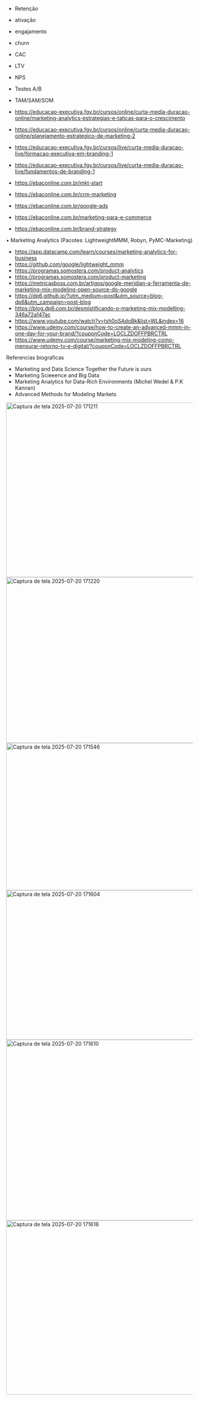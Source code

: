 - Retenção
- ativação
- engajamento
- churn
- CAC
- LTV
- NPS
- Testes A/B
- TAM/SAM/SOM

- https://educacao-executiva.fgv.br/cursos/online/curta-media-duracao-online/marketing-analytics-estrategias-e-taticas-para-o-crescimento
- https://educacao-executiva.fgv.br/cursos/online/curta-media-duracao-online/planejamento-estrategico-de-marketing-2
- https://educacao-executiva.fgv.br/cursos/live/curta-media-duracao-live/formacao-executiva-em-branding-1
- https://educacao-executiva.fgv.br/cursos/live/curta-media-duracao-live/fundamentos-de-branding-1
- https://ebaconline.com.br/mkt-start
- https://ebaconline.com.br/crm-marketing
- https://ebaconline.com.br/google-ads
- https://ebaconline.com.br/marketing-para-e-commerce
- https://ebaconline.com.br/brand-strategy


• Marketing Analytics (Pacotes: LightweightMMM, Robyn, PyMC-Marketing)
- https://app.datacamp.com/learn/courses/marketing-analytics-for-business
- https://github.com/google/lightweight_mmm
- https://programas.somostera.com/product-analytics
- https://programas.somostera.com/product-marketing
- https://metricasboss.com.br/artigos/google-meridian-a-ferramenta-de-marketing-mix-modeling-open-source-do-google
- https://dp6.github.io/?utm_medium=post&utm_source=blog-dp6&utm_campaign=post-blog
- https://blog.dp6.com.br/desmistificando-o-marketing-mix-modelling-346a72a147ac
- https://www.youtube.com/watch?v=tsh0oSAdoBk&list=WL&index=16
- https://www.udemy.com/course/how-to-create-an-advanced-mmm-in-one-day-for-your-brand/?couponCode=LOCLZDOFFPBRCTRL
- https://www.udemy.com/course/marketing-mix-modeling-como-mensurar-retorno-tv-e-digital/?couponCode=LOCLZDOFFPBRCTRL

Referencias biograficas
- Marketing and Data Science Together the Future is ours
- Marketing Scieeence and Big Data 
- Marketing Analytics for Data-Rich Environments (Michel Wedel & P.K Kannan)
- Advanced Methods for Modeling Markets


<img width="817" height="472" alt="Captura de tela 2025-07-20 171211" src="https://github.com/user-attachments/assets/d89e4ac6-ee9b-4baf-b442-7df4f08fd0b4" />


<img width="782" height="448" alt="Captura de tela 2025-07-20 171220" src="https://github.com/user-attachments/assets/a468e67d-4a9e-401a-acf7-05e2a64c7d93" />

<img width="728" height="398" alt="Captura de tela 2025-07-20 171546" src="https://github.com/user-attachments/assets/45b2c9a8-ac59-4acc-8458-ee6d4e707d20" />


<img width="728" height="404" alt="Captura de tela 2025-07-20 171604" src="https://github.com/user-attachments/assets/2f64b9ef-d08f-4fe4-988f-7f24b33709da" />


<img width="825" height="488" alt="Captura de tela 2025-07-20 171610" src="https://github.com/user-attachments/assets/f46c746c-ed89-4e00-b146-60ff2af89acb" />

<img width="791" height="471" alt="Captura de tela 2025-07-20 171618" src="https://github.com/user-attachments/assets/34e1482f-aebf-4a7c-8ccd-5b88760c292a" />
